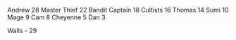 Andrew 28
Master Thief 22
Bandit Captain 18
Cultists 16
Thomas 14
Sumi 10
Mage 9
Cam 8
Cheyenne 5
Dan 3

Walls - 29